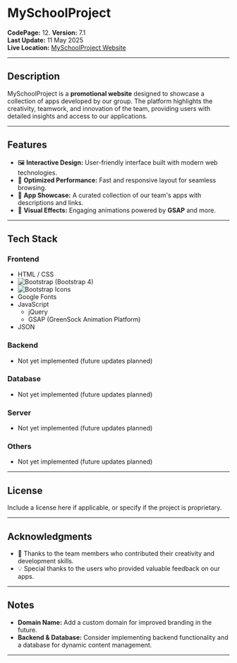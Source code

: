 # MySchoolProject

**CodePage:** 12.
**Version:** 7.1  
**Last Update:** 11 May 2025  
**Live Location:** [MySchoolProject Website](https://myschoolproject-xi.vercel.app)

---

## Description
MySchoolProject is a **promotional website** designed to showcase a collection of apps developed by our group. The platform highlights the creativity, teamwork, and innovation of the team, providing users with detailed insights and access to our applications.

---

## Features
- 🖼️ **Interactive Design:** User-friendly interface built with modern web technologies.
- 🚀 **Optimized Performance:** Fast and responsive layout for seamless browsing.
- 📂 **App Showcase:** A curated collection of our team's apps with descriptions and links.
- 🎨 **Visual Effects:** Engaging animations powered by **GSAP** and more.

---

## Tech Stack

### **Frontend**
- HTML / CSS  
- ![Bootstrap](https://img.shields.io/badge/-Bootstrap-7952B3?logo=bootstrap&logoColor=white&style=flat) (Bootstrap 4)  
- ![Bootstrap Icons](https://img.shields.io/badge/-Bootstrap%20Icons-7952B3?logo=bootstrap&logoColor=white&style=flat)  
- Google Fonts  
- JavaScript  
  - jQuery  
  - GSAP (GreenSock Animation Platform)  
- JSON  

### **Backend**
- Not yet implemented (future updates planned)

### **Database**
- Not yet implemented (future updates planned)

### **Server**
- Not yet implemented (future updates planned)

### **Others**
- Not yet implemented (future updates planned)

---

## License

Include a license here if applicable, or specify if the project is proprietary.

---

## Acknowledgments

- 🎉 Thanks to the team members who contributed their creativity and development skills.
- 💡 Special thanks to the users who provided valuable feedback on our apps.

---

## Notes
- **Domain Name:** Add a custom domain for improved branding in the future.
- **Backend & Database:** Consider implementing backend functionality and a database for dynamic content management.

---

